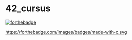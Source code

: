 # 42_cursus                                                                       
[![forthebadge](https://forthebadge.com/images/badges/made-with-c.svg)](https://forthebadge.com)

https://forthebadge.com/images/badges/made-with-c.svg
